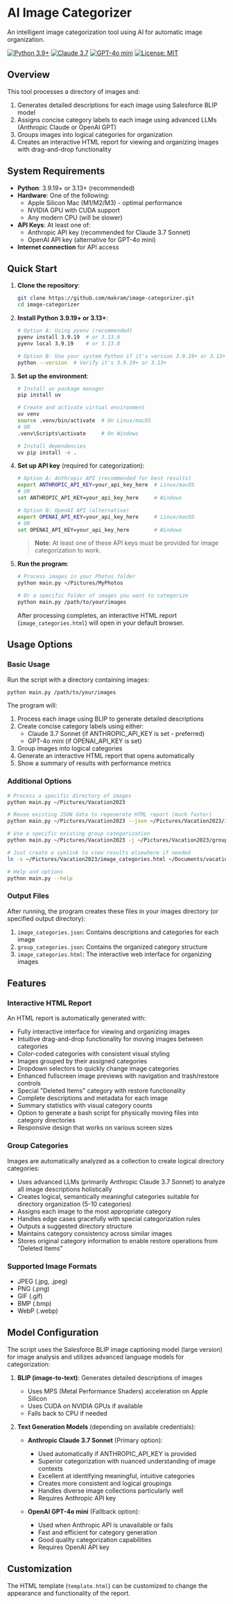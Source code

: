 # AI Image Categorizer

An intelligent image categorization tool using AI for automatic image organization.

[![Python 3.9+](https://img.shields.io/badge/python-3.9%2B-blue)](https://www.python.org/downloads/)
[![Claude 3.7](https://img.shields.io/badge/Claude-3.7%20Sonnet-green)](https://www.anthropic.com/)
[![GPT-4o mini](https://img.shields.io/badge/GPT--4o-mini-orange)](https://openai.com/)
[![License: MIT](https://img.shields.io/badge/License-MIT-yellow.svg)](https://opensource.org/licenses/MIT)

## Overview

This tool processes a directory of images and:
1. Generates detailed descriptions for each image using Salesforce BLIP model
2. Assigns concise category labels to each image using advanced LLMs (Anthropic Claude or OpenAI GPT)
3. Groups images into logical categories for organization
4. Creates an interactive HTML report for viewing and organizing images with drag-and-drop functionality

## System Requirements

- **Python**: 3.9.19+ or 3.13+ (recommended)
- **Hardware**: One of the following:
  - Apple Silicon Mac (M1/M2/M3) - optimal performance
  - NVIDIA GPU with CUDA support
  - Any modern CPU (will be slower)
- **API Keys**: At least one of:
  - Anthropic API key (recommended for Claude 3.7 Sonnet)
  - OpenAI API key (alternative for GPT-4o mini)
- **Internet connection** for API access

## Quick Start

1. **Clone the repository**:
   ```bash
   git clone https://github.com/makram/image-categorizer.git
   cd image-categorizer
   ```

2. **Install Python 3.9.19+ or 3.13+**:
   ```bash
   # Option A: Using pyenv (recommended)
   pyenv install 3.9.19  # or 3.13.0
   pyenv local 3.9.19    # or 3.13.0
   
   # Option B: Use your system Python if it's version 3.9.19+ or 3.13+
   python --version  # Verify it's 3.9.19+ or 3.13+
   ```

3. **Set up the environment**:
   ```bash
   # Install uv package manager
   pip install uv
   
   # Create and activate virtual environment
   uv venv
   source .venv/bin/activate  # On Linux/macOS
   # OR
   .venv\Scripts\activate     # On Windows
   
   # Install dependencies
   uv pip install -e .
   ```

4. **Set up API key** (required for categorization):
   ```bash
   # Option A: Anthropic API (recommended for best results)
   export ANTHROPIC_API_KEY=your_api_key_here  # Linux/macOS
   # OR
   set ANTHROPIC_API_KEY=your_api_key_here     # Windows
   
   # Option B: OpenAI API (alternative)
   export OPENAI_API_KEY=your_api_key_here     # Linux/macOS
   # OR
   set OPENAI_API_KEY=your_api_key_here        # Windows
   ```
   
   > **Note**: At least one of these API keys must be provided for image categorization to work.

5. **Run the program**:
   ```bash
   # Process images in your Photos folder
   python main.py ~/Pictures/MyPhotos
   
   # Or a specific folder of images you want to categorize
   python main.py /path/to/your/images
   ```
   
   After processing completes, an interactive HTML report (`image_categories.html`) will open in your default browser.

## Usage Options

### Basic Usage

Run the script with a directory containing images:

```bash
python main.py /path/to/your/images
```

The program will:
1. Process each image using BLIP to generate detailed descriptions
2. Create concise category labels using either:
   - Claude 3.7 Sonnet (if ANTHROPIC_API_KEY is set - preferred)
   - GPT-4o mini (if OPENAI_API_KEY is set)
3. Group images into logical categories
4. Generate an interactive HTML report that opens automatically
5. Show a summary of results with performance metrics

### Additional Options

```bash
# Process a specific directory of images
python main.py ~/Pictures/Vacation2023

# Reuse existing JSON data to regenerate HTML report (much faster)
python main.py ~/Pictures/Vacation2023 --json ~/Pictures/Vacation2023/image_categories.json

# Use a specific existing group categorization
python main.py ~/Pictures/Vacation2023 -j ~/Pictures/Vacation2023/group_categories.json

# Just create a symlink to view results elsewhere if needed
ln -s ~/Pictures/Vacation2023/image_categories.html ~/Documents/vacation_report.html

# Help and options
python main.py --help
```

### Output Files

After running, the program creates these files in your images directory (or specified output directory):
1. `image_categories.json`: Contains descriptions and categories for each image
2. `group_categories.json`: Contains the organized category structure
3. `image_categories.html`: The interactive web interface for organizing images

## Features

### Interactive HTML Report

An HTML report is automatically generated with:
- Fully interactive interface for viewing and organizing images
- Intuitive drag-and-drop functionality for moving images between categories
- Color-coded categories with consistent visual styling
- Images grouped by their assigned categories
- Dropdown selectors to quickly change image categories
- Enhanced fullscreen image previews with navigation and trash/restore controls
- Special "Deleted Items" category with restore functionality
- Complete descriptions and metadata for each image
- Summary statistics with visual category counts
- Option to generate a bash script for physically moving files into category directories
- Responsive design that works on various screen sizes

### Group Categories

Images are automatically analyzed as a collection to create logical directory categories:
- Uses advanced LLMs (primarily Anthropic Claude 3.7 Sonnet) to analyze all image descriptions holistically
- Creates logical, semantically meaningful categories suitable for directory organization (5-10 categories)
- Assigns each image to the most appropriate category
- Handles edge cases gracefully with special categorization rules
- Outputs a suggested directory structure
- Maintains category consistency across similar images
- Stores original category information to enable restore operations from "Deleted Items"

### Supported Image Formats

- JPEG (.jpg, .jpeg)
- PNG (.png)
- GIF (.gif)
- BMP (.bmp)
- WebP (.webp)

## Model Configuration

The script uses the Salesforce BLIP image captioning model (large version) for image analysis and utilizes advanced language models for categorization:

1. **BLIP (image-to-text)**: Generates detailed descriptions of images
   - Uses MPS (Metal Performance Shaders) acceleration on Apple Silicon
   - Uses CUDA on NVIDIA GPUs if available
   - Falls back to CPU if needed

2. **Text Generation Models** (depending on available credentials):
   - **Anthropic Claude 3.7 Sonnet** (Primary option): 
     - Used automatically if ANTHROPIC_API_KEY is provided
     - Superior categorization with nuanced understanding of image contexts
     - Excellent at identifying meaningful, intuitive categories
     - Creates more consistent and logical groupings
     - Handles diverse image collections particularly well
     - Requires Anthropic API key
   
   - **OpenAI GPT-4o mini** (Fallback option):
     - Used when Anthropic API is unavailable or fails
     - Fast and efficient for category generation
     - Good quality categorization capabilities
     - Requires OpenAI API key


## Customization

The HTML template (`template.html`) can be customized to change the appearance and functionality of the report.
